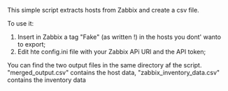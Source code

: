 This simple script extracts hosts from Zabbix and create a csv file.

To use it:
1) Insert in Zabbix a tag "Fake" (as written !) in the hosts you dont' wanto to export;
2) Edit hte config.ini file with your Zabbix APi URl and the API token;

You can find the two output files in the same directory af the script. "merged_output.csv" contains the host data, "zabbix_inventory_data.csv" contains the inventory data
